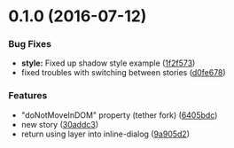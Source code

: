 <a name="0.1.0"></a>
# 0.1.0 (2016-07-12)


### Bug Fixes

* **style:** Fixed up shadow style example ([1f2f573](https://bitbucket.org/atlassian/https://bitbucket.org/atlassian/atlaskit/commits/1f2f573))
* fixed troubles with switching between stories ([d0fe678](https://bitbucket.org/atlassian/https://bitbucket.org/atlassian/atlaskit/commits/d0fe678))


### Features

* "doNotMoveInDOM" property (tether fork) ([6405bdc](https://bitbucket.org/atlassian/https://bitbucket.org/atlassian/atlaskit/commits/6405bdc))
* new story ([30addc3](https://bitbucket.org/atlassian/https://bitbucket.org/atlassian/atlaskit/commits/30addc3))
* return using layer into inline-dialog ([9a905d2](https://bitbucket.org/atlassian/https://bitbucket.org/atlassian/atlaskit/commits/9a905d2))



